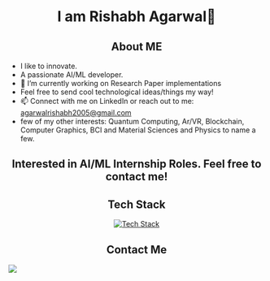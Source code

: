 <h1 style="text-align: center;">I am Rishabh Agarwal👋</h1>

<h2 style="text-align: center;"> About ME </h2>

* I like to innovate.
*  A passionate AI/ML developer. 
* 🔭 I’m currently working on Research Paper implementations
* Feel free to send cool technological ideas/things my way!
* 📫 Connect with me on LinkedIn or reach out to me: [agarwalrishabh2005@gmail.com](agarwalrishabh2005@gmail.com)
* few of my other interests: Quantum Computing, Ar/VR, Blockchain, Computer Graphics, BCI and Material Sciences and Physics to name a few.

<h2 style="text-align: center;"> Interested in AI/ML Internship Roles. Feel free to contact me! </h2>

<h2 style="text-align: center;"> Tech Stack </h2>
<p align="center">
  <a href="https://skillicons.dev">
    <img src="https://skillicons.dev/icons?i=py,pytorch,tensorflow,sklearn,flask,c,cpp,java,dart,flutter,firebase,r,matlab,mysql,sqlite,latex,html,css,git,gitlab,docker,linux"  alt="Tech Stack" />
  </a>
</p>

<h2 style="text-align: center;"> Contact Me </h2>
<a href="https://www.linkedin.com/in/godrishuniverse/" target="_blank">
   <img src="https://img.shields.io/badge/LinkedIn-0077B5?style=for-the-badge&logo=linkedin&logoColor=0e76a8&color=black">
</a>


<!--
**GodRishUniverse/GodRishUniverse** is a ✨ _special_ ✨ repository because its `README.md` (this file) appears on your GitHub profile.

Here are some ideas to get you started:

- 🔭 I’m currently working on ...
- 🌱 I’m currently learning ...
- 👯 I’m looking to collaborate on ...
- 🤔 I’m looking for help with ...
- 💬 Ask me about ...
- 📫 How to reach me: ...
- 😄 Pronouns: ...
- ⚡ Fun fact: ...
-->
